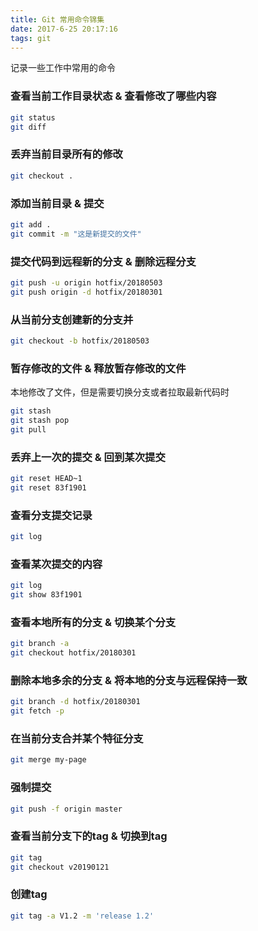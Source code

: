 ```yaml
---
title: Git 常用命令锦集
date: 2017-6-25 20:17:16
tags: git
---
```

记录一些工作中常用的命令

### 查看当前工作目录状态 & 查看修改了哪些内容

``` bash
git status
git diff
```
###  丢弃当前目录所有的修改

``` bash
git checkout .
```

### 添加当前目录 & 提交

``` bash
git add .
git commit -m "这是新提交的文件"
```

### 提交代码到远程新的分支 & 删除远程分支

``` bash
git push -u origin hotfix/20180503
git push origin -d hotfix/20180301
```
### 从当前分支创建新的分支并

``` bash
git checkout -b hotfix/20180503
```

### 暂存修改的文件 & 释放暂存修改的文件
本地修改了文件，但是需要切换分支或者拉取最新代码时
``` bash
git stash 
git stash pop
git pull 
```
### 丢弃上一次的提交 & 回到某次提交

``` bash
git reset HEAD~1
git reset 83f1901
```

###  查看分支提交记录

``` bash
git log
```
###  查看某次提交的内容

``` bash
git log
git show 83f1901
```

###  查看本地所有的分支 & 切换某个分支

``` bash
git branch -a
git checkout hotfix/20180301
```
###  删除本地多余的分支 & 将本地的分支与远程保持一致

``` bash
git branch -d hotfix/20180301
git fetch -p
```

###  在当前分支合并某个特征分支

``` bash
git merge my-page
```
###  强制提交

``` bash
git push -f origin master
```
###  查看当前分支下的tag & 切换到tag

``` bash
git tag
git checkout v20190121

```
###  创建tag

``` bash
git tag -a V1.2 -m 'release 1.2'
```